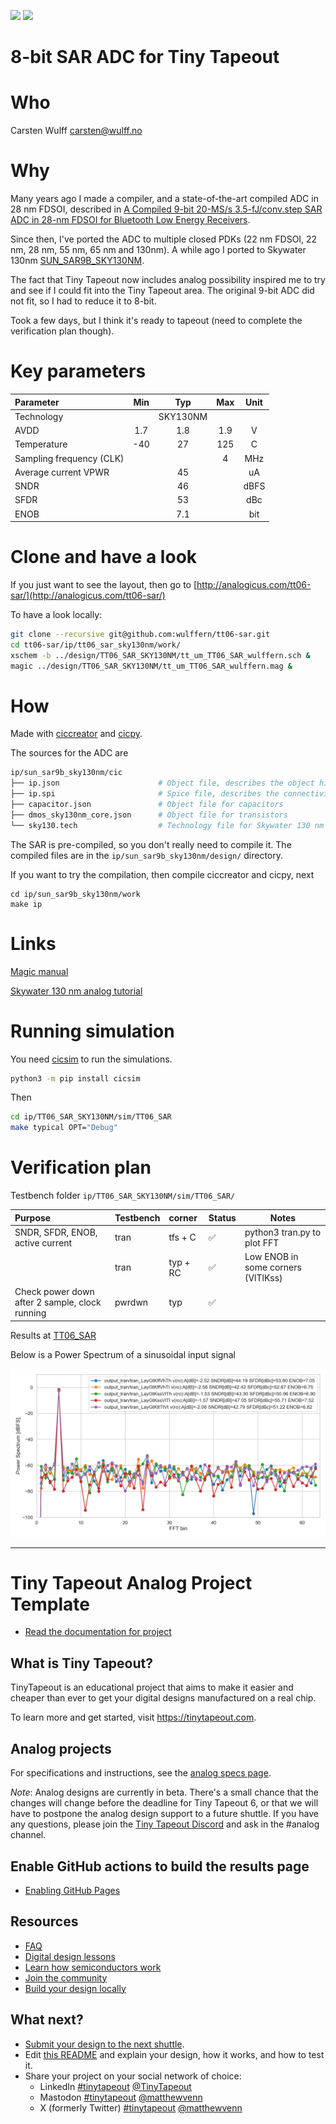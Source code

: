 ![](../../workflows/gds/badge.svg) ![](../../workflows/docs/badge.svg)


# 8-bit SAR ADC for Tiny Tapeout

# Who
Carsten Wulff carsten@wulff.no

# Why
Many years ago I made a compiler, and a state-of-the-art compiled ADC in 28 nm
FDSOI, described in [A Compiled 9-bit 20-MS/s
3.5-fJ/conv.step SAR ADC in 28-nm FDSOI for Bluetooth Low Energy
Receivers](https://ieeexplore.ieee.org/document/7906479). 

Since then, I've
ported the ADC to multiple closed PDKs (22 nm FDSOI, 22 nm, 28 nm, 55 nm, 65 nm and
130nm). A while ago I ported to Skywater 130nm
[SUN_SAR9B_SKY130NM](https://github.com/wulffern/sun_sar9b_sky130nm/tree/main).

The fact that Tiny Tapeout now includes analog possibility inspired me to try
and see if I could fit into the Tiny Tapeout area. The original 9-bit ADC did
not fit, so I had to reduce it to 8-bit.

Took a few days, but I think it's ready to tapeout (need to complete the
verification plan though).

# Key parameters
| Parameter                | Min | Typ      | Max | Unit |
|:-------------------------|:---:|:--------:|:---:|:----:|
| Technology               |     | SKY130NM |     |      |
| AVDD                     | 1.7 | 1.8      | 1.9 | V    |
| Temperature              | -40 | 27       | 125 | C    |
| Sampling frequency (CLK) |     |          | 4   | MHz  |
| Average current VPWR     |     | 45       |     | uA   |
| SNDR                     |     | 46       |     | dBFS |
| SFDR                     |     | 53       |     | dBc  |
| ENOB                     |     | 7.1      |     | bit  |


# Clone and have a look

If you just want to see the layout, then go to
[http://analogicus.com/tt06-sar/](http://analogicus.com/tt06-sar/)

To have a look locally:

``` bash
git clone --recursive git@github.com:wulffern/tt06-sar.git
cd tt06-sar/ip/tt06_sar_sky130nm/work/
xschem -b ../design/TT06_SAR_SKY130NM/tt_um_TT06_SAR_wulffern.sch &
magic ../design/TT06_SAR_SKY130NM/tt_um_TT06_SAR_wulffern.mag &
```

# How
Made with [ciccreator](https://github.com/wulffern/ciccreator) and
 [cicpy](https://github.com/wulffern/cicpy).
 
The sources for the ADC are

``` bash
ip/sun_sar9b_sky130nm/cic
├── ip.json                      # Object file, describes the object hierarchy of the circuits in the SAR
├── ip.spi                       # Spice file, describes the connectivity 
├── capacitor.json               # Object file for capacitors
├── dmos_sky130nm_core.json      # Object file for transistors
└── sky130.tech                  # Technology file for Skywater 130 nm
```

The SAR is pre-compiled, so you don't really need to compile it. The compiled files are
in the `ip/sun_sar9b_sky130nm/design/` directory.

If you want to try the compilation, then compile ciccreator and cicpy, next 

```
cd ip/sun_sar9b_sky130nm/work
make ip
```

# Links

[Magic manual](https://analogicus.com/magic/commands.html)

[Skywater 130 nm analog tutorial](https://analogicus.com/rply_ex0_sky130nm/tutorial)

# Running simulation

You need [cicsim](https://github.com/wulffern/cicsim) to run the
simulations.

``` bash
python3 -m pip install cicsim
```

Then

``` bash
cd ip/TT06_SAR_SKY130NM/sim/TT06_SAR 
make typical OPT="Debug"
```

# Verification plan 

Testbench folder `ip/TT06_SAR_SKY130NM/sim/TT06_SAR/`

| Purpose                                        | Testbench | corner   | Status             | Notes                                 |
|:-----------------------------------------------|:----------|:---------|--------------------|---------------------------------------|
| SNDR, SFDR, ENOB, active current               | tran      | tfs + C  | :white_check_mark: | python3 tran.py <runfile> to plot FFT |
|                                                | tran      | typ + RC | :white_check_mark: | Low ENOB in some corners (VlTlKss)    |
| Check power down after 2 sample, clock running | pwrdwn    | typ      | :white_check_mark: |                                       |


Results at [TT06\_SAR](ip/tt06_sar_sky130nm/sim/TT06_SAR/TT06_SAR.md)

Below is a Power Spectrum of a sinusoidal input signal

![typical fast slow  FFT](ip/tt06_sar_sky130nm/sim/TT06_SAR/tran_Lay_tfs.png)

---

# Tiny Tapeout Analog Project Template

- [Read the documentation for project](docs/info.md)

## What is Tiny Tapeout?

TinyTapeout is an educational project that aims to make it easier and cheaper than ever to get your digital designs manufactured on a real chip.

To learn more and get started, visit https://tinytapeout.com.

## Analog projects

For specifications and instructions, see the [analog specs page](https://tinytapeout.com/specs/analog/).

*Note*: Analog designs are currently in beta. There's a small chance that the changes will change before the deadline for Tiny Tapeout 6, or that we will have to postpone the analog design support to a future shuttle. If you have any questions, please join the [Tiny Tapeout Discord](https://tinytapeout.com/discord) and ask in the #analog channel.

## Enable GitHub actions to build the results page

- [Enabling GitHub Pages](https://tinytapeout.com/faq/#my-github-action-is-failing-on-the-pages-part)

## Resources

- [FAQ](https://tinytapeout.com/faq/)
- [Digital design lessons](https://tinytapeout.com/digital_design/)
- [Learn how semiconductors work](https://tinytapeout.com/siliwiz/)
- [Join the community](https://tinytapeout.com/discord)
- [Build your design locally](https://docs.google.com/document/d/1aUUZ1jthRpg4QURIIyzlOaPWlmQzr-jBn3wZipVUPt4)

## What next?

- [Submit your design to the next shuttle](https://app.tinytapeout.com/).
- Edit [this README](README.md) and explain your design, how it works, and how to test it.
- Share your project on your social network of choice:
  - LinkedIn [#tinytapeout](https://www.linkedin.com/search/results/content/?keywords=%23tinytapeout) [@TinyTapeout](https://www.linkedin.com/company/100708654/)
  - Mastodon [#tinytapeout](https://chaos.social/tags/tinytapeout) [@matthewvenn](https://chaos.social/@matthewvenn)
  - X (formerly Twitter) [#tinytapeout](https://twitter.com/hashtag/tinytapeout) [@matthewvenn](https://twitter.com/matthewvenn)
